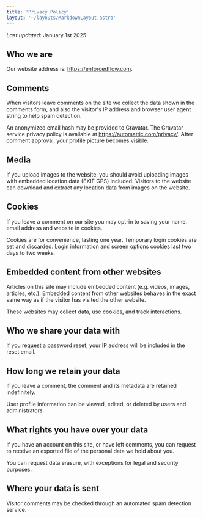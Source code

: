```yaml
---
title: 'Privacy Policy'
layout: '~/layouts/MarkdownLayout.astro'
---
```


_Last updated_: January 1st 2025

## Who we are

Our website address is: https://enforcedflow.com.

## Comments

When visitors leave comments on the site we collect the data shown in the comments form, and also the visitor's IP address and browser user agent string to help spam detection.

An anonymized email hash may be provided to Gravatar. The Gravatar service privacy policy is available at https://automattic.com/privacy/. After comment approval, your profile picture becomes visible.

## Media

If you upload images to the website, you should avoid uploading images with embedded location data (EXIF GPS) included. Visitors to the website can download and extract any location data from images on the website.

## Cookies

If you leave a comment on our site you may opt-in to saving your name, email address and website in cookies.

Cookies are for convenience, lasting one year. Temporary login cookies are set and discarded. Login information and screen options cookies last two days to two weeks.

## Embedded content from other websites

Articles on this site may include embedded content (e.g. videos, images, articles, etc.). Embedded content from other websites behaves in the exact same way as if the visitor has visited the other website.

These websites may collect data, use cookies, and track interactions.

## Who we share your data with

If you request a password reset, your IP address will be included in the reset email.

## How long we retain your data

If you leave a comment, the comment and its metadata are retained indefinitely.

User profile information can be viewed, edited, or deleted by users and administrators.

## What rights you have over your data

If you have an account on this site, or have left comments, you can request to receive an exported file of the personal data we hold about you.

You can request data erasure, with exceptions for legal and security purposes.

## Where your data is sent

Visitor comments may be checked through an automated spam detection service.
